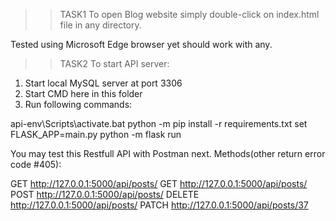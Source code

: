  >> TASK1
To open Blog website simply double-click on index.html file in any directory.

Tested using Microsoft Edge browser yet should work with any.

 >> TASK2
To start API server:

1. Start local MySQL server at port 3306
2. Start CMD here in this folder
3. Run following commands:

api-env\Scripts\activate.bat
python -m pip install -r requirements.txt
set FLASK_APP=main.py
python -m flask run


You may test this Restfull API with Postman next. Methods(other return error code #405):

GET http://127.0.0.1:5000/api/posts/
GET http://127.0.0.1:5000/api/posts/<id>
POST http://127.0.0.1:5000/api/posts/
DELETE http://127.0.0.1:5000/api/posts/<id>
PATCH http://127.0.0.1:5000/api/posts/37

